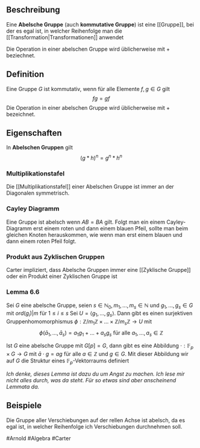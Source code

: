 ## Beschreibung
Eine **Abelsche Gruppe** (auch **kommutative Gruppe**) ist eine [[Gruppe]], bei der es egal ist, in welcher Reihenfolge man die [[Transformation|Transformationen]] anwendet

Die Operation in einer abelschen Gruppe wird üblicherweise mit $+$ beziechnet.

## Definition
Eine Gruppe $G$ ist kommutativ, wenn für alle Elemente $f, g \in G$ gilt
$$fg=gf$$
Die Operation in einer abelschen Gruppe wird üblicherweise mit $+$ bezeichnet.

## Eigenschaften
In **Abelschen Gruppen** gilt
$$(g*h)^n = g^n*h^n$$

### Multiplikationstafel
Die [[Multiplikationstafel]] einer Abelschen Gruppe ist immer an der Diagonalen symmetrisch.

### Cayley Diagramm
Eine Gruppe ist abelsch wenn $AB = BA$ gilt.
Folgt man ein einem Cayley-Diagramm erst einem roten und dann einem blauen Pfeil, sollte man beim gleichen Knoten herauskommen, wie wenn man erst einem blauen und dann einem roten Pfeil folgt.

### Produkt aus Zyklischen Gruppen
Carter impliziert, dass Abelsche Gruppen immer eine [[Zyklische Gruppe]] oder ein Produkt einer Zyklischen Gruppe ist

### Lemma 6.6
Sei $G$ eine abelsche Gruppe, seien $s \in \mathbb{N}_0, m_1, ..., m_s \in \mathbb{N}$ und $g_1, ..., g_s \in G$ mit $ord(g_i) | m$ für $1 \leq i \leq s$ Sei $U = \langle g_1, ..., g_s\rangle$. Dann gibt es einen surjektiven Gruppenhomomorphismus $\phi: \mathbb{Z} / m_1\mathbb{Z} \times ... \times \mathbb{Z} / m_s\mathbb{Z} \to U$ mit
$$\phi(\bar a_1, ..., \bar a_s) = a_1g_1 + ... + a_sg_s \text{ für alle } a_1, ..., a_s \in \mathbb{Z}$$

Ist $G$ eine abelsche Gruppe mit $G[p] = G$, dann gibt es eine Abbildung $\cdot: \mathbb{F}_p \times G \to G$ mit $\bar a \cdot g = ag$ für alle $a \in\mathbb{Z}$ und $g \in G$. Mit dieser Abbildung wir auf $G$ die Struktur eines $\mathbb{F}_p$-Vektorraums definiert

*Ich denke, dieses Lemma ist dazu du um Angst zu machen. Ich lese mir nicht alles durch, was da steht. Für so etwas sind aber anscheinend Lemmata da.*



## Beispiele
Die Gruppe aller Verschiebungen auf der rellen Achse ist abelsch, da es egal ist, in welcher Reihenfolge ich Verschiebungen durchnehmen soll.


#Arnold #Algebra #Carter 